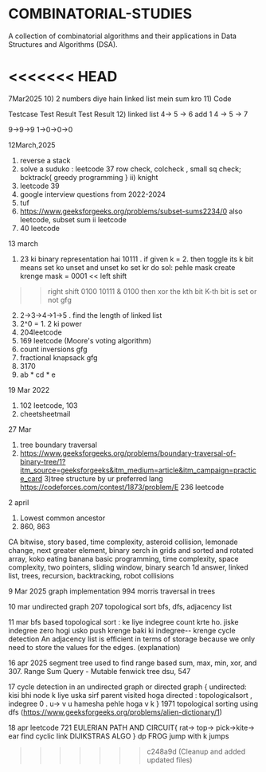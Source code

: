 # COMBINATORIAL-STUDIES
A collection of combinatorial algorithms and their applications in Data Structures and Algorithms (DSA).

<<<<<<< HEAD
=======

7Mar2025
10) 2 numbers diye hain linked list mein sum kro
11) 
Code


Testcase
Test Result
Test Result 
12) linked list 4-> 5 -> 6 add 1
4 -> 5 -> 7

9->9->9 1->0->0->0

12March,2025
1) reverse a stack 
3) solve a suduko : leetcode 37
    row check, colcheck , small sq check;
    bcktrack{
    greedy programming
    }
    ii) knight
4) leetcode 39
5) google interview questions from 2022-2024
6) tuf
7) https://www.geeksforgeeks.org/problems/subset-sums2234/0 also leetcode, subset sum ii leetcode
8) 40 leetcode

13 march
1) 23 ki binary representation hai 10111 . if given k = 2. then toggle its k bit means set ko unset and unset ko set kr do
sol: pehle mask create krenge 
mask = 0001
<< left shift
>> right shift
0100
10111 & 0100
then xor the kth bit
K-th bit is set or not gfg
2) 2->3->4->1->5 . find the length of linked list
3) 2^0 = 1. 2 ki power
4) 204leetcode
5) 169 leetcode (Moore's voting algorithm)
6) count inversions gfg
7) fractional knapsack gfg
8) 3170
9) ab * cd * e

19 Mar 2022
1) 102 leetcode, 103
2) cheetsheetmail

27 Mar 
1) tree boundary traversal
2) https://www.geeksforgeeks.org/problems/boundary-traversal-of-binary-tree/1?itm_source=geeksforgeeks&itm_medium=article&itm_campaign=practice_card
3)tree structure by ur preferred lang
https://codeforces.com/contest/1873/problem/E
236 leetcode

2 april 
1) Lowest common ancestor
2) 860, 863

CA
bitwise, story based, time complexity, asteroid collision, lemonade change, next greater element, binary serch in grids and sorted and rotated array, koko eating banana
basic programming, time complexity, space complexity, two pointers, sliding window, binary search 1d answer, linked list, trees, recursion, backtracking, robot collisions

9 Mar 2025
graph implementation
994
morris traversal in trees 

10 mar
undirected graph
207 topological sort
bfs, dfs, adjacency list 

11 mar
bfs based topological sort : ke liye indegree count krte ho. jiske indegree zero hogi usko push krenge baki ki indegree-- krenge 
cycle detection
An adjacency list is efficient in terms of storage because we only need to store the values for the edges. (explanation)

16 apr 2025
segment tree used to find range based sum, max, min, xor, and
307. Range Sum Query - Mutable
fenwick tree
dsu, 547

17 cycle detection in an undirected graph or directed graph
{
    undirected: kisi bhi node k liye uska sirf parent visited hoga
    directed : topologicalsort , indegree 0 . u-> v u hamesha pehle hoga v k
}
1971
topological sorting using dfs
(https://www.geeksforgeeks.org/problems/alien-dictionary/1)

18 apr 
leetcode 721
EULERIAN PATH AND CIRCUIT{
    rat-> top-> pick->kite-> ear
    find cyclic link
    DIJIKSTRAS ALGO
}
dp
FROG jump with k jumps
>>>>>>> c248a9d (Cleanup and added updated files)
